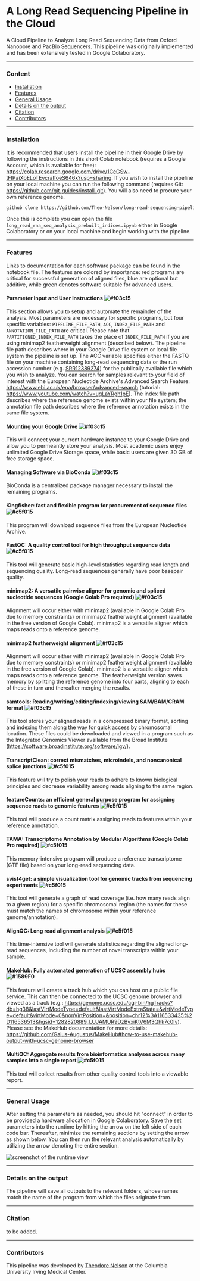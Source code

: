 # A Long Read Sequencing Pipeline in the Cloud  

A Cloud Pipeline to Analyze Long Read Sequencing Data from Oxford Nanopore and PacBio Sequencers. This pipeline was originally implemented and has been extensively tested in Google Colaboratory.

---

### Content

  - [Installation](#installation)
  - [Features](#features)
  - [General Usage](#general-usage)
  - [Details on the output](#details-on-the-output)
  - [Citation](#citation)
  - [Contributors](#contributors)

---

### Installation

It is recommended that users install the pipeline in their Google Drive by following the instructions in this short Colab notebook (requires a Google Account, which is available for free): https://colab.research.google.com/drive/1CeGSw-tFIPaiXbELoTEvcraIfoeS646x?usp=sharing. If you wish to install the pipeline on your local machine you can run the following command (requires Git: https://github.com/git-guides/install-git). You will also need to procure your own reference genome. 
```bash
github clone https://github.com/Theo-Nelson/long-read-sequencing-pipeline
```
Once this is complete you can open the file ```long_read_rna_seq_analysis_prebuilt_indices.ipynb``` either in Google Colaboratory or on your local machine and begin working with the pipeline.

---

### Features

Links to documentation for each software package can be found in the notebook file. The features are colored by importance: red programs are critical for successful generation of aligned files, blue are optional but additive, while green denotes software suitable for advanced users. 

#### Parameter Input and User Instructions ![#f03c15](https://via.placeholder.com/15/f03c15/000000?text=+)
This section allows you to setup and automate the remainder of the analysis. Most parameters are necessary for specific programs, but four specific variables: ```PIPELINE_FILE_PATH```, ```ACC```, ```INDEX_FILE_PATH``` and ```ANNOTATION_FILE_PATH``` are critical. Please note that ```PARTITIONED_INDEX_FILE_PATH``` takes the place of ```INDEX_FILE_PATH``` if you are using minimap2 featherweight alignment (described below). The pipeline file path describes where in your Google Drive file system or local file system the pipeline is set up. The ACC variable specifies either the FASTQ file on your machine containing long-read sequencing data or the run accession number (e.g. [SRR12389274](https://www.ebi.ac.uk/ena/browser/view/SRR12389274)) for the publically available file which you wish to analyze. You can search for samples relevant to your field of interest with the European Nucleotide Archive's Advanced Search Feature: https://www.ebi.ac.uk/ena/browser/advanced-search (tutorial: https://www.youtube.com/watch?v=ugLaYRgh1pE). The index file path describes where the reference genome exists within your file system; the annotation file path describes where the reference annotation exists in the same file system. 

#### Mounting your Google Drive ![#f03c15](https://via.placeholder.com/15/f03c15/000000?text=+)
This will connect your current hardware instance to your Google Drive and allow you to permeantly store your analysis. Most academic users enjoy unlimited Google Drive Storage space, while basic users are given 30 GB of free storage space.

#### Managing Software via BioConda ![#f03c15](https://via.placeholder.com/15/f03c15/000000?text=+)
BioConda is a centralized package manager necessary to install the remaining programs. 

#### Kingfisher: fast and flexible program for procurement of sequence files ![#c5f015](https://via.placeholder.com/15/c5f015/000000?text=+)
This program will download sequence files from the European Nucleotide Archive. 

#### FastQC: A quality control tool for high throughput sequence data ![#c5f015](https://via.placeholder.com/15/c5f015/000000?text=+)
This tool will generate basic high-level statistics regarding read length and sequencing quality. Long-read sequences generally have poor basepair quality. 

#### minimap2: A versatile pairwise aligner for genomic and spliced nucleotide sequences (Google Colab Pro required) ![#f03c15](https://via.placeholder.com/15/f03c15/000000?text=+)
Alignment will occur either with minimap2 (available in Google Colab Pro due to memory constraints) or minimap2 featherweight alignment (available in the free version of Google Colab). minimap2 is a versatile aligner which maps reads onto a reference genome. 

#### minimap2 featherweight alignment ![#f03c15](https://via.placeholder.com/15/f03c15/000000?text=+)
Alignment will occur either with minimap2 (available in Google Colab Pro due to memory constraints) or minimap2 featherweight alignment (available in the free version of Google Colab). minimap2 is a versatile aligner which maps reads onto a reference genome. The featherweight version saves memory by splitting the reference genome into four parts, aligning to each of these in turn and thereafter merging the results. 

#### samtools: Reading/writing/editing/indexing/viewing SAM/BAM/CRAM format ![#f03c15](https://via.placeholder.com/15/f03c15/000000?text=+)
This tool stores your aligned reads in a compressed binary format, sorting and indexing them along the way for quick access by chromosomal location. These files could be downloaded and viewed in a program such as the Integrated Genomics Viewer available from the Broad Institute (https://software.broadinstitute.org/software/igv/). 

#### TranscriptClean: correct mismatches, microindels, and noncanonical splice junctions ![#c5f015](https://via.placeholder.com/15/c5f015/000000?text=+)
This feature will try to polish your reads to adhere to known biological principles and decrease variability among reads aligning to the same region.  

#### featureCounts: an efficient general purpose program for assigning sequence reads to genomic features ![#c5f015](https://via.placeholder.com/15/c5f015/000000?text=+)
This tool will produce a count matrix assigning reads to features within your reference annotation. 

#### TAMA: Transcriptome Annotation by Modular Algorithms (Google Colab Pro required) ![#c5f015](https://via.placeholder.com/15/c5f015/000000?text=+)
This memory-intensive program will produce a reference transcriptome (GTF file) based on your long-read sequencing data. 

#### svist4get: a simple visualization tool for genomic tracks from sequencing experiments ![#c5f015](https://via.placeholder.com/15/c5f015/000000?text=+)
This tool will generate a graph of read coverage (i.e. how many reads align to a given region) for a specific chromosomal region (the names for these must match the names of chromosome within your reference genome/annotation). 

#### AlignQC: Long read alignment analysis ![#c5f015](https://via.placeholder.com/15/c5f015/000000?text=+)
This time-intensive tool will generate statistics regarding the aligned long-read sequences, including the number of novel transcripts within your sample.  

#### MakeHub: Fully automated generation of UCSC assembly hubs ![#1589F0](https://via.placeholder.com/15/1589F0/000000?text=+)
This feature will create a track hub which you can host on a public file service. This can then be connected to the UCSC genome browser and viewed as a track (e.g.: https://genome.ucsc.edu/cgi-bin/hgTracks?db=hg38&lastVirtModeType=default&lastVirtModeExtraState=&virtModeType=default&virtMode=0&nonVirtPosition=&position=chr12%3A116533435%2D116536513&hgsid=1282820889_LUJAMUR9DzBvxiKtV6M3Qhk7c0Iv). Please see the MakeHub documentation for more details: https://github.com/Gaius-Augustus/MakeHub#how-to-use-makehub-output-with-ucsc-genome-browser

#### MultiQC: Aggregate results from bioinformatics analyses across many samples into a single report ![#c5f015](https://via.placeholder.com/15/c5f015/000000?text=+)
This tool will collect results from other quality control tools into a viewable report.

---

### General Usage 

After setting the parameters as needed, you should hit "connect" in order to be provided a hardware allocation in Google Colaboratory. Save the set parameters into the runtime by hitting the arrow on the left side of each code bar. Thereafter, minimize the remaining sections by setting the arrow as shown below. You can then run the relevant analysis automatically by utilizing the arrow denoting the entire section. 

![screenshot of the runtime view](https://u.cubeupload.com/MakeTheBrainHappy/ScreenShot20220214at.png)

---

### Details on the output 

The pipeline will save all outputs to the relevant folders, whose names match the name of the program from which the files originate from. 

---

### Citation

to be added.

---

### Contributors

This pipeline was developed by [Theodore Nelson](https://github.com/Theo-Nelson) at the Columbia University Irving Medical Center. 
